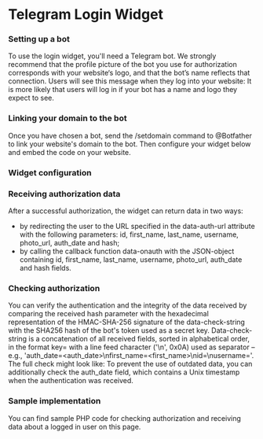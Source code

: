 # Telegram Login Widget
### Setting up a bot
To use the login widget, you'll need a Telegram bot.
We strongly recommend that the profile picture of the bot you use for authorization corresponds with your website‘s logo, and that the bot’s name reflects that connection.
Users will see this message when they log into your website:
It is more likely that users will log in if your bot has a name and logo they expect to see.
### Linking your domain to the bot
Once you have chosen a bot, send the /setdomain command to @Botfather to link your website's domain to the bot. Then configure your widget below and embed the code on your website.
### Widget configuration


### Receiving authorization data
After a successful authorization, the widget can return data in two ways:
- by redirecting the user to the URL specified in the data-auth-url attribute with the following parameters: id, first_name, last_name, username, photo_url, auth_date and hash;
- by calling the callback function data-onauth with the JSON-object containing id, first_name, last_name, username, photo_url, auth_date and hash fields.
### Checking authorization
You can verify the authentication and the integrity of the data received by comparing the received hash parameter with the hexadecimal representation of the HMAC-SHA-256 signature of the data-check-string with the SHA256 hash of the bot's token used as a secret key.
Data-check-string is a concatenation of all received fields, sorted in alphabetical order, in the format key=<value> with a line feed character ('\n', 0x0A) used as separator – e.g., 'auth_date=<auth_date>\nfirst_name=<first_name>\nid=<id>\nusername=<username>'.
The full check might look like:
To prevent the use of outdated data, you can additionally check the auth_date field, which contains a Unix timestamp when the authentication was received.
### Sample implementation
You can find sample PHP code for checking authorization and receiving data about a logged in user on this page.
